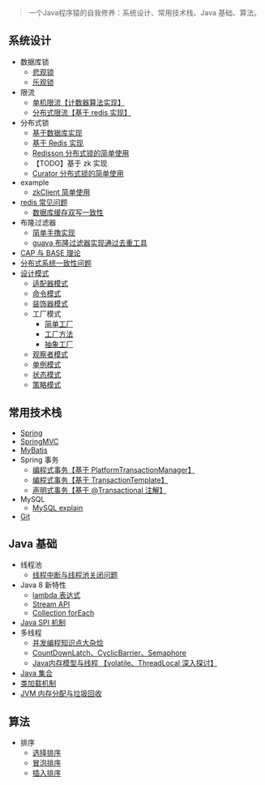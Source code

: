 
> 一个Java程序猿的自我修养：系统设计、常用技术栈、Java 基础、算法。

## 系统设计
- 数据库锁
    - [悲观锁](https://github.com/dearKundy/cranberry/blob/master/src/main/java/com/kundy/cranberry/systemdesign/dblock/PessimisticLock.java)
    - [乐观锁](https://github.com/dearKundy/cranberry/blob/master/src/main/java/com/kundy/cranberry/systemdesign/dblock/OptimismLock.java)
- 限流     
    - [单机限流【计数器算法实现】](https://github.com/dearKundy/cranberry/blob/master/src/main/java/com/kundy/cranberry/systemdesign/ratelimiter/StandAloneRateLimiter.java)
    - [分布式限流【基于 redis 实现】](https://github.com/dearKundy/cranberry/blob/master/src/main/java/com/kundy/cranberry/systemdesign/ratelimiter/RedisRateLimiter.java)
- 分布式锁
    - [基于数据库实现](https://github.com/dearKundy/cranberry/blob/master/src/main/java/com/kundy/cranberry/systemdesign/distributedlock/DbDistributedLock.java)
    - [基于 Redis 实现](https://github.com/dearKundy/cranberry/blob/master/src/main/java/com/kundy/cranberry/systemdesign/distributedlock/RedisDistributedLock.java)
    - [Redisson 分布式锁的简单使用](https://github.com/dearKundy/cranberry/blob/master/src/main/java/com/kundy/cranberry/systemdesign/distributedlock/RedissonDistributedLock.java)
    - 【TODO】基于 zk 实现 
    - [Curator 分布式锁的简单使用](https://github.com/dearKundy/cranberry/blob/master/src/main/java/com/kundy/cranberry/systemdesign/distributedlock/CuratorDistributedLock.java)
- example
    - [zkClient 简单使用](https://github.com/dearKundy/cranberry/blob/master/src/main/java/com/kundy/cranberry/systemdesign/example/ZkExample.java)
- [redis 常见问题](https://github.com/dearKundy/cranberry/blob/master/docs/systemdesign/redis常见问题.md)
    - [数据库缓存双写一致性](https://github.com/dearKundy/cranberry/blob/master/src/main/java/com/kundy/cranberry/systemdesign/redisproblem/DbCacheDoubleWriteConsistency.java)
- 布隆过滤器
    - [简单手撸实现](https://github.com/dearKundy/cranberry/blob/master/src/main/java/com/kundy/cranberry/systemdesign/bloomfilter/SimpleBloomFilter.java)
    - [guava 布隆过滤器实现通过去重工具](https://github.com/dearKundy/cranberry/tree/master/src/main/java/com/kundy/cranberry/systemdesign/deduplication)
- [CAP 与 BASE 理论](https://github.com/dearKundy/cranberry/blob/master/docs/systemdesign/CAP与BASE理论.md)
- [分布式系统一致性问题](https://github.com/dearKundy/cranberry/blob/master/docs/systemdesign/分布式系统一致性问题.md)
- [设计模式](https://github.com/dearKundy/cranberry/blob/master/docs/systemdesign/设计模式.md)
    - [适配器模式](https://github.com/dearKundy/cranberry/tree/master/src/main/java/com/kundy/cranberry/systemdesign/designpattern/adapter)
    - [命令模式](https://github.com/dearKundy/cranberry/tree/master/src/main/java/com/kundy/cranberry/systemdesign/designpattern/command)
    - [装饰器模式](https://github.com/dearKundy/cranberry/tree/master/src/main/java/com/kundy/cranberry/systemdesign/designpattern/decorator)
    - 工厂模式
        - [简单工厂](https://github.com/dearKundy/cranberry/tree/master/src/main/java/com/kundy/cranberry/systemdesign/designpattern/factory/simple)
        - [工厂方法](https://github.com/dearKundy/cranberry/tree/master/src/main/java/com/kundy/cranberry/systemdesign/designpattern/factory/factory)
        - [抽象工厂](https://github.com/dearKundy/cranberry/tree/master/src/main/java/com/kundy/cranberry/systemdesign/designpattern/factory/abstractfactory)
    - [观察者模式](https://github.com/dearKundy/cranberry/tree/master/src/main/java/com/kundy/cranberry/systemdesign/designpattern/observer)
    - [单例模式](https://github.com/dearKundy/cranberry/tree/master/src/main/java/com/kundy/cranberry/systemdesign/designpattern/singleton)
    - [状态模式](https://github.com/dearKundy/cranberry/tree/master/src/main/java/com/kundy/cranberry/systemdesign/designpattern/state)
    - [策略模式](https://github.com/dearKundy/cranberry/tree/master/src/main/java/com/kundy/cranberry/systemdesign/designpattern/strategy)

## 常用技术栈
- [Spring](https://github.com/dearKundy/cranberry/blob/master/docs/thridparty/spring.md)
- [SpringMVC](https://github.com/dearKundy/cranberry/blob/master/docs/thridparty/springmvc.md)
- [MyBatis](https://github.com/dearKundy/cranberry/blob/master/docs/thridparty/mybatis.md)
- Spring 事务
    - [编程式事务【基于 PlatformTransactionManager】](https://github.com/dearKundy/cranberry/blob/master/src/main/java/com/kundy/cranberry/thirdparty/transaction/ProgrammingTx.java)
    - [编程式事务【基于 TransactionTemplate】](https://github.com/dearKundy/cranberry/blob/master/src/main/java/com/kundy/cranberry/thirdparty/transaction/TemplateTx.java)
    - [声明式事务【基于 @Transactional 注解】](https://github.com/dearKundy/cranberry/blob/master/src/main/java/com/kundy/cranberry/thirdparty/transaction/AnnotationTx.java)
- MySQL
    - [MySQL explain](https://github.com/dearKundy/cranberry/blob/master/docs/thridparty/mysql/explain.md)
- [Git](https://github.com/dearKundy/cranberry/blob/master/docs/thridparty/git.md)

## Java 基础
- 线程池
    - [线程中断与线程池关闭问题](https://github.com/dearKundy/cranberry/blob/master/src/main/java/com/kundy/cranberry/javabasis/threadpoolproblem/ThreadPoolShutdown.java)
- Java 8 新特性
    - [lambda 表达式](https://github.com/dearKundy/cranberry/tree/master/src/main/java/com/kundy/cranberry/javabasis/newfeature/lambdaexpression)
    - [Stream API](https://github.com/dearKundy/cranberry/blob/master/src/main/java/com/kundy/cranberry/javabasis/newfeature/streamapi/StreamApiTest.java)
    - [Collection forEach](https://github.com/dearKundy/cranberry/blob/master/src/main/java/com/kundy/cranberry/javabasis/newfeature/collectionforeach/CollectionForEachTest.java)
- [Java SPI 机制](https://github.com/dearKundy/cranberry/tree/master/src/main/java/com/kundy/cranberry/javabasis/spi)
- 多线程
    - [并发编程知识点大杂烩](https://github.com/dearKundy/cranberry/blob/master/docs/javabasis/multithread/并发编程知识点大杂烩.md)
    - [CountDownLatch、CyclicBarrier、Semaphore](https://github.com/dearKundy/cranberry/blob/master/docs/javabasis/multithread/CountDownLatch、CyclicBarrier、Semaphore.md)
    - [Java内存模型与线程 【volatile、ThreadLocal 深入探讨】](https://github.com/dearKundy/cranberry/blob/master/docs/javabasis/multithread/Java内存模型与线程.md)
- [Java 集合](https://github.com/dearKundy/cranberry/blob/master/docs/javabasis/Java集合.md)
- [类加载机制](https://github.com/dearKundy/cranberry/blob/master/docs/javabasis/类加载机制.md)
- [JVM 内存分配与垃圾回收](https://github.com/dearKundy/cranberry/blob/master/docs/javabasis/垃圾回收.md)

## 算法
- 排序
    - [选择排序](https://github.com/dearKundy/cranberry/blob/master/src/main/java/com/kundy/cranberry/algorithm/sort/SelectSort.java)
    - [冒泡排序](https://github.com/dearKundy/cranberry/blob/master/src/main/java/com/kundy/cranberry/algorithm/sort/BubbleSort.java)
    - [插入排序](https://github.com/dearKundy/cranberry/blob/master/src/main/java/com/kundy/cranberry/algorithm/sort/InsertSort.java)